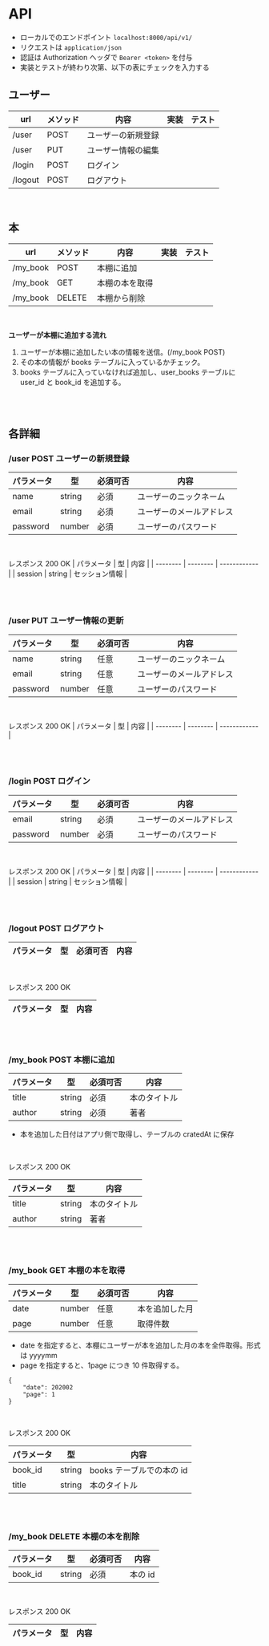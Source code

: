 # API

- ローカルでのエンドポイント `localhost:8000/api/v1/`
- リクエストは `application/json`
- 認証は Authorization ヘッダで `Bearer <token>` を付与
- 実装とテストが終わり次第、以下の表にチェックを入力する

## ユーザー

| url     | メソッド | 内容               | 実装 | テスト |
| ------- | -------- | ------------------ | ---- | ------ |
| /user   | POST     | ユーザーの新規登録 |      |        |
| /user   | PUT      | ユーザー情報の編集 |      |        |
| /login  | POST     | ログイン           |      |        |
| /logout | POST     | ログアウト         |      |        |

<br>

## 本

| url      | メソッド | 内容           | 実装 | テスト |
| -------- | -------- | -------------- | ---- | ------ |
| /my_book | POST     | 本棚に追加     |      |        |
| /my_book | GET      | 本棚の本を取得 |      |        |
| /my_book | DELETE   | 本棚から削除   |      |        |

<br>

<B>ユーザーが本棚に追加する流れ</B>

1. ユーザーが本棚に追加したい本の情報を送信。(/my_book POST)
1. その本の情報が books テーブルに入っているかチェック。
1. books テーブルに入っていなければ追加し、user_books テーブルに user_id と book_id を追加する。

<br><br>

## 各詳細

### /user POST ユーザーの新規登録

| パラメータ | 型     | 必須可否 | 内容                     |
| ---------- | ------ | -------- | ------------------------ |
| name       | string | 必須     | ユーザーのニックネーム   |
| email      | string | 必須     | ユーザーのメールアドレス |
| password   | number | 必須     | ユーザーのパスワード     |

<br>

レスポンス 200 OK
| パラメータ | 型 | 内容 |
| -------- | -------- | ------------ |
| session | string | セッション情報 |

<br><br>

### /user PUT ユーザー情報の更新

| パラメータ | 型     | 必須可否 | 内容                     |
| ---------- | ------ | -------- | ------------------------ |
| name       | string | 任意     | ユーザーのニックネーム   |
| email      | string | 任意     | ユーザーのメールアドレス |
| password   | number | 任意     | ユーザーのパスワード     |

<br>

レスポンス 200 OK
| パラメータ | 型 | 内容 |
| -------- | -------- | ------------ |

<br><br>

### /login POST ログイン

| パラメータ | 型     | 必須可否 | 内容                     |
| ---------- | ------ | -------- | ------------------------ |
| email      | string | 必須     | ユーザーのメールアドレス |
| password   | number | 必須     | ユーザーのパスワード     |

<br>

レスポンス 200 OK
| パラメータ | 型 | 内容 |
| -------- | -------- | ------------ |
| session | string | セッション情報 |

<br><br>

### /logout POST ログアウト

| パラメータ | 型  | 必須可否 | 内容 |
| ---------- | --- | -------- | ---- |

<br>

レスポンス 200 OK

| パラメータ | 型  | 内容 |
| ---------- | --- | ---- |

<br><br>

### /my_book POST 本棚に追加

| パラメータ | 型     | 必須可否 | 内容         |
| ---------- | ------ | -------- | ------------ |
| title      | string | 必須     | 本のタイトル |
| author     | string | 必須     | 著者         |

- 本を追加した日付はアプリ側で取得し、テーブルの cratedAt に保存

<br>

レスポンス 200 OK

| パラメータ | 型     | 内容         |
| ---------- | ------ | ------------ |
| title      | string | 本のタイトル |
| author     | string | 著者         |

<br><br>

### /my_book GET 本棚の本を取得

| パラメータ | 型     | 必須可否 | 内容           |
| ---------- | ------ | -------- | -------------- |
| date       | number | 任意     | 本を追加した月 |
| page       | number | 任意     | 取得件数       |

- date を指定すると、本棚にユーザーが本を追加した月の本を全件取得。形式は yyyymm
- page を指定すると、1page につき 10 件取得する。

```
{
    "date": 202002
    "page": 1
}
```

<br>

レスポンス 200 OK

| パラメータ | 型     | 内容                      |
| ---------- | ------ | ------------------------- |
| book_id    | string | books テーブルでの本の id |
| title      | string | 本のタイトル              |

<br><br>

### /my_book DELETE 本棚の本を削除

| パラメータ | 型     | 必須可否 | 内容    |
| ---------- | ------ | -------- | ------- |
| book_id    | string | 必須     | 本の id |

<br>

レスポンス 200 OK

| パラメータ | 型  | 内容 |
| ---------- | --- | ---- |
